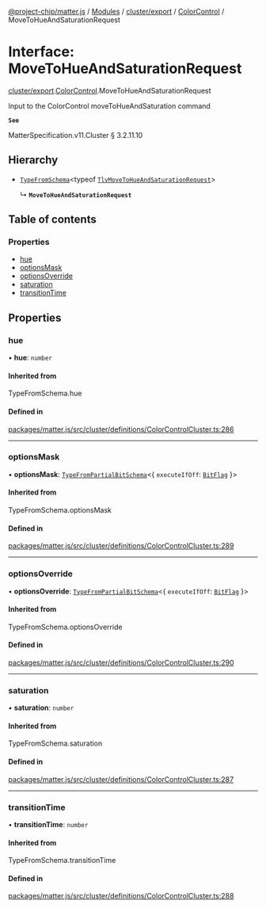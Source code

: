 [@project-chip/matter.js](../README.md) / [Modules](../modules.md) / [cluster/export](../modules/cluster_export.md) / [ColorControl](../modules/cluster_export.ColorControl.md) / MoveToHueAndSaturationRequest

# Interface: MoveToHueAndSaturationRequest

[cluster/export](../modules/cluster_export.md).[ColorControl](../modules/cluster_export.ColorControl.md).MoveToHueAndSaturationRequest

Input to the ColorControl moveToHueAndSaturation command

**`See`**

MatterSpecification.v11.Cluster § 3.2.11.10

## Hierarchy

- [`TypeFromSchema`](../modules/tlv_export.md#typefromschema)\<typeof [`TlvMoveToHueAndSaturationRequest`](../modules/cluster_export.ColorControl.md#tlvmovetohueandsaturationrequest)\>

  ↳ **`MoveToHueAndSaturationRequest`**

## Table of contents

### Properties

- [hue](cluster_export.ColorControl.MoveToHueAndSaturationRequest.md#hue)
- [optionsMask](cluster_export.ColorControl.MoveToHueAndSaturationRequest.md#optionsmask)
- [optionsOverride](cluster_export.ColorControl.MoveToHueAndSaturationRequest.md#optionsoverride)
- [saturation](cluster_export.ColorControl.MoveToHueAndSaturationRequest.md#saturation)
- [transitionTime](cluster_export.ColorControl.MoveToHueAndSaturationRequest.md#transitiontime)

## Properties

### hue

• **hue**: `number`

#### Inherited from

TypeFromSchema.hue

#### Defined in

[packages/matter.js/src/cluster/definitions/ColorControlCluster.ts:286](https://github.com/project-chip/matter.js/blob/2d9f2165d2672864fda3496a6d0d5f93597f82c6/packages/matter.js/src/cluster/definitions/ColorControlCluster.ts#L286)

___

### optionsMask

• **optionsMask**: [`TypeFromPartialBitSchema`](../modules/schema_export.md#typefrompartialbitschema)\<\{ `executeIfOff`: [`BitFlag`](../modules/schema_export.md#bitflag)  }\>

#### Inherited from

TypeFromSchema.optionsMask

#### Defined in

[packages/matter.js/src/cluster/definitions/ColorControlCluster.ts:289](https://github.com/project-chip/matter.js/blob/2d9f2165d2672864fda3496a6d0d5f93597f82c6/packages/matter.js/src/cluster/definitions/ColorControlCluster.ts#L289)

___

### optionsOverride

• **optionsOverride**: [`TypeFromPartialBitSchema`](../modules/schema_export.md#typefrompartialbitschema)\<\{ `executeIfOff`: [`BitFlag`](../modules/schema_export.md#bitflag)  }\>

#### Inherited from

TypeFromSchema.optionsOverride

#### Defined in

[packages/matter.js/src/cluster/definitions/ColorControlCluster.ts:290](https://github.com/project-chip/matter.js/blob/2d9f2165d2672864fda3496a6d0d5f93597f82c6/packages/matter.js/src/cluster/definitions/ColorControlCluster.ts#L290)

___

### saturation

• **saturation**: `number`

#### Inherited from

TypeFromSchema.saturation

#### Defined in

[packages/matter.js/src/cluster/definitions/ColorControlCluster.ts:287](https://github.com/project-chip/matter.js/blob/2d9f2165d2672864fda3496a6d0d5f93597f82c6/packages/matter.js/src/cluster/definitions/ColorControlCluster.ts#L287)

___

### transitionTime

• **transitionTime**: `number`

#### Inherited from

TypeFromSchema.transitionTime

#### Defined in

[packages/matter.js/src/cluster/definitions/ColorControlCluster.ts:288](https://github.com/project-chip/matter.js/blob/2d9f2165d2672864fda3496a6d0d5f93597f82c6/packages/matter.js/src/cluster/definitions/ColorControlCluster.ts#L288)
